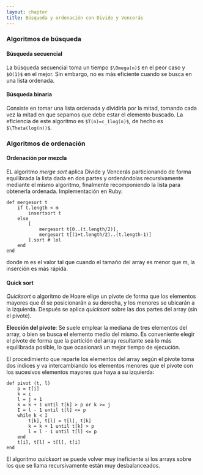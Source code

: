 ```yaml
---
layout: chapter
title: Búsqueda y ordenación con Divide y Vencerás
---
```


### Algoritmos de búsqueda

#### Búsqueda secuencial
La búsqueda secuencial toma un tiempo `$\Omega(n)$` en el peor caso y `$O(1)$` en el mejor. Sin embargo, no es más eficiente cuando se busca en una lista ordenada.

#### Búsqueda binaria
Consiste en tomar una lista ordenada y dividirla por la mitad, tomando cada vez la mitad en que sepamos que debe estar el elemento buscado. La eficiencia de este algoritmo es `$T(n)=c_1log(n)$`, de hecho es `$\Theta(log(n))$`.

### Algoritmos de ordenación

#### Ordenación por mezcla
EL algoritmo *merge sort* aplica Divide y Vencerás particionando de forma equilibrada la lista dada en dos partes y ordenándolas recursivamente mediante el mismo algoritmo, finalmente recomponiendo la lista para obtenerla ordenada. Implementación en Ruby:

    def mergesort t
        if t.length < m
            insertsort t
        else
            [
                mergesort t[0..(t.length/2)],
                mergesort t[(1+t.length/2)..(t.length-1)]
            ].sort # lol
        end
    end

donde m es el valor tal que cuando el tamaño del array es menor que m, la inserción es más rápida.

#### Quick sort

*Quicksort* o algoritmo de Hoare elige un pivote de forma que los elementos mayores que él se posicionarán a su derecha, y los menores se ubicarán a la izquierda. Después se aplica *quicksort* sobre las dos partes del array (sin el pivote).

**Elección del pivote**: Se suele emplear la mediana de tres elementos del array, o bien se busca el elemento medio del mismo. Es conveniente elegir el pivote de forma que la partición del array resultante sea lo más equilibrada posible, lo que ocasionará un mejor tiempo de ejecución.

El procedimiento que reparte los elementos del array según el pivote toma dos índices y va intercambiando los elementos menores que el pivote con los sucesivos elementos mayores que haya a su izquierda:

    def pivot (t, l)
        p = t[i]
        k = i
        l = j + 1
        k = k + 1 until t[k] > p or k >= j
        I = l - 1 until t[l] <= p
        while k < I
            t[k], t[l] = t[l], t[k]
            k = k + 1 until t[k] > p
            l = l - 1 until t[l] <= p
        end
        t[i], t[l] = t[l], t[i]
    end

El algoritmo *quicksort* se puede volver muy ineficiente si los arrays sobre los que se llama recursivamente están muy desbalanceados.